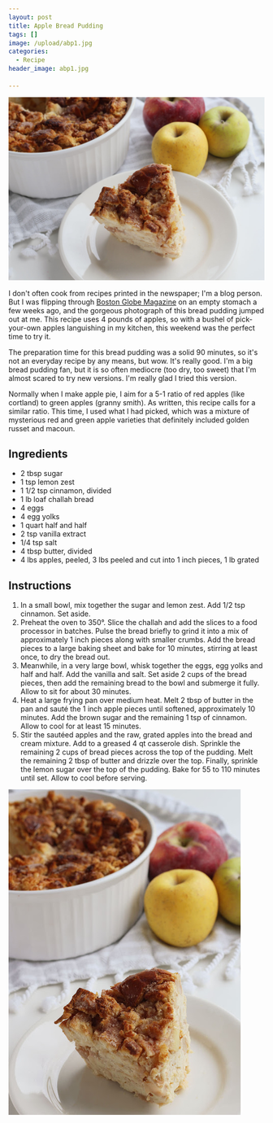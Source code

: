 ```yaml
---
layout: post
title: Apple Bread Pudding
tags: []
image: /upload/abp1.jpg
categories:
  - Recipe
header_image: abp1.jpg

---
```


![Image of Apple Bread Pudding.](/upload/abp1.jpg)

I don't often cook from recipes printed in the newspaper; I'm a blog person. But I was flipping through [Boston Globe Magazine](https://www.bostonglobe.com/magazine/2017/10/13/recipes-three-apple-desserts-with-english-twist/eDlfj039vKFmX5A8zNJZaK/story.html) on an empty stomach a few weeks ago, and the gorgeous photograph of this bread pudding jumped out at me. This recipe uses 4 pounds of apples, so with a bushel of pick-your-own apples languishing in my kitchen, this weekend was the perfect time to try it.  
  
The preparation time for this bread pudding was a solid 90 minutes, so it's not an everyday recipe by any means, but wow. It's really good. I'm a big bread pudding fan, but it is so often mediocre (too dry, too sweet) that I'm almost scared to try new versions. I'm really glad I tried this version.  
  
Normally when I make apple pie, I aim for a 5-1 ratio of red apples (like cortland) to green apples (granny smith). As written, this recipe calls for a similar ratio. This time, I used what I had picked, which was a mixture of mysterious red and green apple varieties that definitely included golden russet and macoun.


## Ingredients

- 2 tbsp sugar
- 1 tsp lemon zest
- 1 1/2 tsp cinnamon, divided
- 1 lb loaf challah bread
- 4 eggs
- 4 egg yolks
- 1 quart half and half
- 2 tsp vanilla extract
- 1/4 tsp salt
- 4 tbsp butter, divided
- 4 lbs apples, peeled, 3 lbs peeled and cut into 1 inch pieces, 1 lb grated

## Instructions

1. In a small bowl, mix together the sugar and lemon zest. Add 1/2 tsp cinnamon. Set aside.
1. Preheat the oven to 350°. Slice the challah and add the slices to a food processor in batches. Pulse the bread briefly to  grind it into a mix of approximately 1 inch pieces along with smaller crumbs. Add the bread pieces to a large baking sheet and bake for 10 minutes, stirring at least once, to dry the bread out.
1. Meanwhile, in a very large bowl, whisk together the eggs, egg yolks and half and half. Add the vanilla and salt. Set aside 2 cups of the bread pieces, then add the remaining bread to the bowl and submerge it fully. Allow to sit for about 30 minutes.
1. Heat a large frying pan over medium heat. Melt 2 tbsp of butter in the pan and sauté the 1 inch apple pieces until softened, approximately 10 minutes. Add the brown sugar and the remaining 1 tsp of cinnamon. Allow to cool for at least 15 minutes. 
1. Stir the sautéed apples and the raw, grated apples into the bread and cream mixture. Add to a greased 4 qt casserole dish. Sprinkle the remaining 2 cups of bread pieces across the top of the pudding. Melt the remaining 2 tbsp of butter and drizzle over the top. Finally, sprinkle the lemon sugar over the top of the pudding. Bake for 55 to 110 minutes until set. Allow to cool before serving.





![Image of Apple Bread Pudding.](/upload/abp2.jpg)